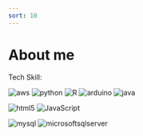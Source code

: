 ```yaml
---
sort: 10
---
```


# About me

Tech Skill:
<p>
<img alt="aws"      src="https://img.shields.io/badge/Amazon AWS-232F3E?style=plastic&logo=Amazon%20AWS&logoColor=white"/>
<img alt="python"   src="https://img.shields.io/badge/Python-3776AB?style=plastic&logo=Python&logoColor=white"/>
<img alt="R"        src="https://img.shields.io/badge/R-276DC3?style=plastic&logo=R&logoColor=white"/>
<img alt="arduino"  src="https://img.shields.io/badge/Arduino-00979D?style=plastic&logo=Arduino&logoColor=white"/>
<img alt="java"     src="https://img.shields.io/badge/Java-blue?style=plastic&logo=Java&logoColor=white"/>
</p>

<p> 
<img alt="html5"      src="https://img.shields.io/badge/HTML5-E34F26?style=plastic&logo=HTML5&logoColor=white"/>
<img alt="JavaScript" src="https://img.shields.io/badge/JavaScript-F7DF1E?style=plastic&logo=JavaScript&logoColor=white"/>
</p>

<p> 
<img alt="mysql"      src="https://img.shields.io/badge/MySQL-4479A1?style=plastic&logo=MySQL&logoColor=white"/>
<img alt="microsoftsqlserver"          src="https://img.shields.io/badge/microsoftsqlserver-CC2927?style=plastic&logo=microsoftsqlserver&logoColor=white"/>
</p>

